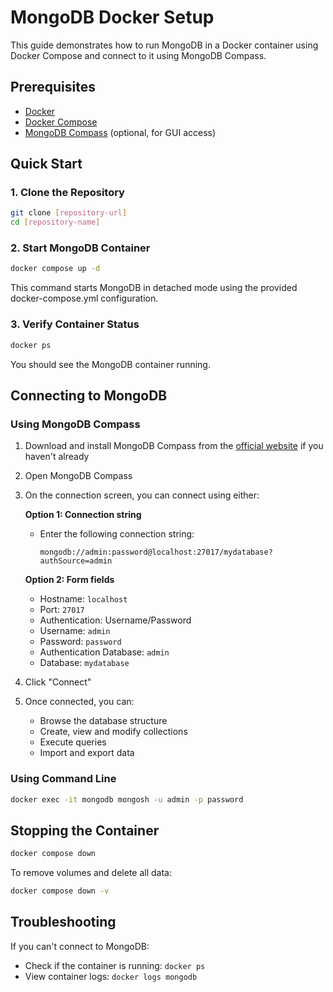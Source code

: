 # MongoDB Docker Setup

This guide demonstrates how to run MongoDB in a Docker container using Docker Compose and connect to it using MongoDB Compass.

## Prerequisites

- [Docker](https://docs.docker.com/get-docker/)
- [Docker Compose](https://docs.docker.com/compose/install/)
- [MongoDB Compass](https://www.mongodb.com/products/compass) (optional, for GUI access)

## Quick Start

### 1. Clone the Repository

```bash
git clone [repository-url]
cd [repository-name]
```

### 2. Start MongoDB Container

```bash
docker compose up -d
```

This command starts MongoDB in detached mode using the provided docker-compose.yml configuration.

### 3. Verify Container Status

```bash
docker ps
```

You should see the MongoDB container running.

## Connecting to MongoDB

### Using MongoDB Compass

1. Download and install MongoDB Compass from the [official website](https://www.mongodb.com/products/compass) if you haven't already

2. Open MongoDB Compass

3. On the connection screen, you can connect using either:

   **Option 1: Connection string**
   - Enter the following connection string:
     ```
     mongodb://admin:password@localhost:27017/mydatabase?authSource=admin
     ```

   **Option 2: Form fields**
   - Hostname: `localhost`
   - Port: `27017`
   - Authentication: Username/Password
   - Username: `admin`
   - Password: `password`
   - Authentication Database: `admin`
   - Database: `mydatabase`

4. Click "Connect"

5. Once connected, you can:
   - Browse the database structure
   - Create, view and modify collections
   - Execute queries
   - Import and export data

### Using Command Line

```bash
docker exec -it mongodb mongosh -u admin -p password
```

## Stopping the Container

```bash
docker compose down
```

To remove volumes and delete all data:

```bash
docker compose down -v
```

## Troubleshooting

If you can't connect to MongoDB:
- Check if the container is running: `docker ps`
- View container logs: `docker logs mongodb`
